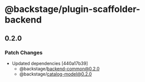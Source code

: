 # @backstage/plugin-scaffolder-backend

## 0.2.0
### Patch Changes

- Updated dependencies [440a17b39]
  - @backstage/backend-common@0.2.0
  - @backstage/catalog-model@0.2.0
